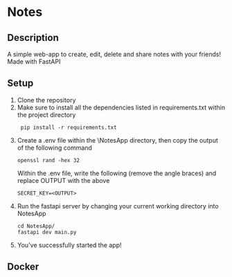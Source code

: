 # Notes

## Description
A simple web-app to create, edit, delete and share notes with your friends! Made with FastAPI 

## Setup
1. Clone the repository<br>
2. Make sure to install all the dependencies listed in requirements.txt within the project directory
   ```shell
    pip install -r requirements.txt
    ```
4. Create a .env file within the \NotesApp directory, then copy the output of the following command
     ```shell
    openssl rand -hex 32
    ```
    Within the .env file, write the following (remove the angle braces) and replace OUTPUT with the above
   ```shell
   SECRET_KEY=<OUTPUT>
   ```
6. Run the fastapi server by changing your current working directory into NotesApp
   ```shell
   cd NotesApp/
   fastapi dev main.py
   ```
7. You've successfully started the app!
   
## Docker


